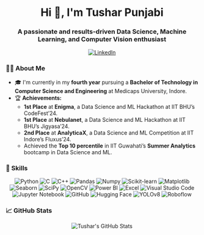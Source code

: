 <!-- Header -->
<h1 align="center">Hi 👋, I'm Tushar Punjabi</h1>
<h3 align="center">A passionate and results-driven Data Science, Machine Learning, and Computer Vision enthusiast</h3>

<!-- Social Links -->
<p align="center">
  <a href="https://www.linkedin.com/in/tusharpunjabi1718/" target="blank"><img align="center" src="https://img.shields.io/badge/-Tushar%20Punjabi-blue?style=for-the-badge&logo=Linkedin&logoColor=white" alt="LinkedIn"/></a>
</p>

<!-- About Me -->
### 👨‍💻 About Me

- 🎓 I'm currently in my **fourth year** pursuing a **Bachelor of Technology in Computer Science and Engineering** at Medicaps University, Indore.
- 🏆 **Achievements:** 
  - **1st Place** at **Enigma**, a Data Science and ML Hackathon at IIT BHU’s CodeFest’24.
  - **1st Place** at **Nebulanet**, a Data Science and ML Hackathon at IIT BHU’s Jigyasa’24.
  - **2nd Place** at **AnalyticaX**, a Data Science and ML Competition at IIT Indore’s Fluxus’24.
  - Achieved the **Top 10 percentile** in IIT Guwahati’s **Summer Analytics** bootcamp in Data Science and ML.

### 🚀 Skills

<p align="center">
  <img src="https://img.shields.io/badge/Python-3776AB?style=for-the-badge&logo=python&logoColor=white" alt="Python"/>
  <img src="https://img.shields.io/badge/C-00599C?style=for-the-badge&logo=c&logoColor=white" alt="C"/>
  <img src="https://img.shields.io/badge/C++-00599C?style=for-the-badge&logo=c%2B%2B&logoColor=white" alt="C++"/>
  <img src="https://img.shields.io/badge/Pandas-150458?style=for-the-badge&logo=pandas&logoColor=white" alt="Pandas"/>
  <img src="https://img.shields.io/badge/Numpy-013243?style=for-the-badge&logo=numpy&logoColor=white" alt="Numpy"/>
  <img src="https://img.shields.io/badge/Scikit--learn-F7931E?style=for-the-badge&logo=scikit-learn&logoColor=white" alt="Scikit-learn"/>
  <img src="https://img.shields.io/badge/Matplotlib-3776AB?style=for-the-badge&logo=matplotlib&logoColor=white" alt="Matplotlib"/>
  <img src="https://img.shields.io/badge/Seaborn-3776AB?style=for-the-badge&logo=seaborn&logoColor=white" alt="Seaborn"/>
  <img src="https://img.shields.io/badge/SciPy-8CAAE6?style=for-the-badge&logo=scipy&logoColor=white" alt="SciPy"/>
  <img src="https://img.shields.io/badge/OpenCV-5C3EE8?style=for-the-badge&logo=opencv&logoColor=white" alt="OpenCV"/>
  <img src="https://img.shields.io/badge/PowerBI-F2C811?style=for-the-badge&logo=powerbi&logoColor=white" alt="Power BI"/>
  <img src="https://img.shields.io/badge/Excel-217346?style=for-the-badge&logo=microsoft-excel&logoColor=white" alt="Excel"/>
  <img src="https://img.shields.io/badge/VSCode-007ACC?style=for-the-badge&logo=visual-studio-code&logoColor=white" alt="Visual Studio Code"/>
  <img src="https://img.shields.io/badge/Jupyter-F37626?style=for-the-badge&logo=jupyter&logoColor=white" alt="Jupyter Notebook"/>
  <img src="https://img.shields.io/badge/GitHub-181717?style=for-the-badge&logo=github&logoColor=white" alt="GitHub"/>
  <img src="https://img.shields.io/badge/HuggingFace-FFB000?style=for-the-badge&logo=hugging-face&logoColor=white" alt="Hugging Face"/>
  <img src="https://img.shields.io/badge/YOLOv8-00FFFF?style=for-the-badge&logo=yolo&logoColor=black" alt="YOLOv8"/>
  <img src="https://img.shields.io/badge/Roboflow-FF5722?style=for-the-badge&logo=roboflow&logoColor=white" alt="Roboflow"/>
</p>

### 📈 GitHub Stats

<p align="center">
  <img src="https://github-readme-stats.vercel.app/api?username=Dream-Falls&show_icons=true&theme=radical" alt="Tushar's GitHub Stats" />
</p>

